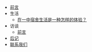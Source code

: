 - [前言](README.md "前言")
- 生活
  - [在一中宿舍生活是一种怎样的体验？](生活/在一中宿舍生活是一种怎样的体验？/README.md)
- 访谈
  - [前言](访谈/README.md "前言")
- [后记](后记)
- [联系我们](联系我们)